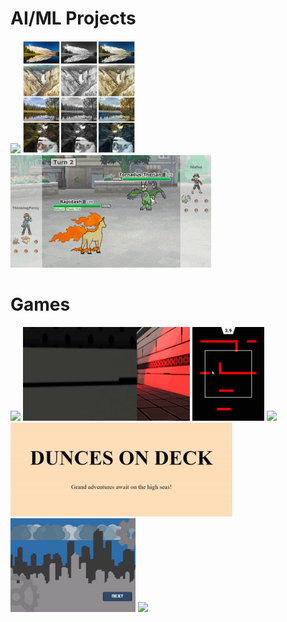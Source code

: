 # AI/ML Projects
<a href="https://github.com/rameshvarun/NeuralKart"><img src="https://raw.githubusercontent.com/rameshvarun/rameshvarun/master/small-neuralkart.gif" height="180"></img></a>
<a href="https://github.com/harrison8989/recolorizer"><img src="https://raw.githubusercontent.com/rameshvarun/rameshvarun/master/small-recolorizer.png" height="180"></img></a>
<a href="https://github.com/rameshvarun/showdownbot"><img src="https://raw.githubusercontent.com/rameshvarun/rameshvarun/master/small-showdownbot.gif" height="180"></img></a>

# Games
<a href="https://github.com/rameshvarun/marble-mouse"><img src="https://raw.githubusercontent.com/rameshvarun/rameshvarun/master/small-marble-mouse.gif" height="150"></img></a>
<a href="https://github.com/rameshvarun/BlueScreen"><img src="https://raw.githubusercontent.com/rameshvarun/rameshvarun/master/small-bluescreen.gif" height="150"></img></a>
<a href="https://github.com/rameshvarun/fault"><img src="https://raw.githubusercontent.com/rameshvarun/rameshvarun/master/small-fault.gif" height="150"></img></a>
<a href="https://github.com/rameshvarun/Ulfhednar"><img src="https://raw.githubusercontent.com/rameshvarun/rameshvarun/master/small-ulfhednar.gif" height="150"></img></a>
<a href="https://github.com/rameshvarun/dunces-on-deck"><img src="https://raw.githubusercontent.com/rameshvarun/rameshvarun/master/small-dunces-on-deck.gif" height="150"></img></a>
<a href="https://github.com/KremerTom/Runner-Game"><img src="https://raw.githubusercontent.com/rameshvarun/rameshvarun/master/small-runaway-robot.gif" height="150"></img></a>
<a href="https://github.com/rameshvarun/Invoke"><img src="https://raw.githubusercontent.com/rameshvarun/rameshvarun/master/small-godcomplex.gif" height="150"></img></a>
